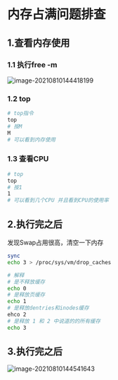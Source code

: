 # 内存占满问题排查

## 1.查看内存使用

### 1.1 执行free -m

![image-20210810144418199](images/内存占满问题排查.assets/image-20210810144418199.png)

### 1.2 top

```sh
# top指令
top
# 按M
M
# 可以看到内存使用
```

### 1.3 查看CPU

```sh
# top
top
# 按1
1
# 可以看到几个CPU 并且看到CPU的使用率
```



## 2.执行完之后

发现Swap占用很高，清空一下内存

```sh
sync
echo 3 > /proc/sys/vm/drop_caches

# 解释
# 是不释放缓存
echo 0 
# 是释放页缓存
echo 1 
# 是释放dentries和inodes缓存
ehco 2 
# 是释放 1 和 2 中说道的的所有缓存
echo 3 
```

## 3.执行完之后

![image-20210810144541643](images/内存占满问题排查.assets/image-20210810144541643.png)